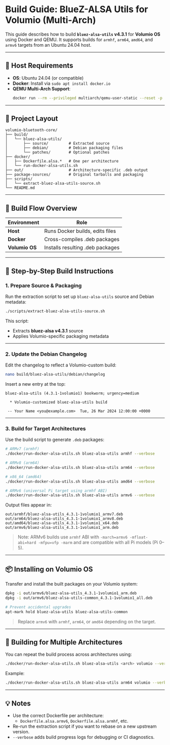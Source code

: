 # Build Guide: BlueZ-ALSA Utils for Volumio (Multi-Arch)

This guide describes how to build **`bluez-alsa-utils` v4.3.1** for **Volumio OS** using Docker and QEMU. It supports builds for `armhf`, `arm64`, `amd64`, and `armv6` targets from an Ubuntu 24.04 host.

---

## 🔧 Host Requirements

- **OS**: Ubuntu 24.04 (or compatible)
- **Docker**: Install via `sudo apt install docker.io`
- **QEMU Multi-Arch Support**:
  ```bash
  docker run --rm --privileged multiarch/qemu-user-static --reset -p yes
  ```

---

## 📁 Project Layout

```
volumio-bluetooth-core/
├── build/
│   └── bluez-alsa-utils/
│       ├── source/         # Extracted source
│       ├── debian/         # Debian packaging files
│       └── patches/        # Optional patches
├── docker/
│   ├── Dockerfile.alsa.*   # One per architecture
│   └── run-docker-alsa-utils.sh
├── out/                    # Architecture-specific .deb output
├── package-sources/        # Original tarballs and packaging
├── scripts/
│   └── extract-bluez-alsa-utils-source.sh
└── README.md
```

---

## 🧭 Build Flow Overview


| Environment    | Role                             |
| ---------------- | ---------------------------------- |
| **Host**       | Runs Docker builds, edits files  |
| **Docker**     | Cross-compiles .deb packages     |
| **Volumio OS** | Installs resulting .deb packages |

---

## 🧱 Step-by-Step Build Instructions

### 1. Prepare Source & Packaging

Run the extraction script to set up `bluez-alsa-utils` source and Debian metadata:

```bash
./scripts/extract-bluez-alsa-utils-source.sh
```

This script:

- Extracts **bluez-alsa v4.3.1** source
- Applies Volumio-specific packaging metadata

---

### 2. Update the Debian Changelog

Edit the changelog to reflect a Volumio-custom build:

```bash
nano build/bluez-alsa-utils/debian/changelog
```

Insert a new entry at the top:

```
bluez-alsa-utils (4.3.1-1volumio1) bookworm; urgency=medium

  * Volumio-customized bluez-alsa-utils build

 -- Your Name <you@example.com>  Tue, 26 Mar 2024 12:00:00 +0000
```

---

### 3. Build for Target Architectures

Use the build script to generate `.deb` packages:

```bash
# ARMv7 (armhf)
./docker/run-docker-alsa-utils.sh bluez-alsa-utils armhf --verbose

# ARMv8 (arm64)
./docker/run-docker-alsa-utils.sh bluez-alsa-utils arm64 --verbose

# x86_64 (amd64)
./docker/run-docker-alsa-utils.sh bluez-alsa-utils amd64 --verbose

# ARMv6 (universal Pi target using armhf ABI)
./docker/run-docker-alsa-utils.sh bluez-alsa-utils armv6 --verbose
```

Output files appear in:

```
out/armhf/bluez-alsa-utils_4.3.1-1volumio1_armv7.deb
out/arm64/bluez-alsa-utils_4.3.1-1volumio1_armv8.deb
out/amd64/bluez-alsa-utils_4.3.1-1volumio1_x64.deb
out/armv6/bluez-alsa-utils_4.3.1-1volumio1_arm.deb
```

> Note: ARMv6 builds use `armhf` ABI with `-march=armv6 -mfloat-abi=hard -mfpu=vfp -marm` and are compatible with all Pi models (Pi 0–5).

---

## 📦 Installing on Volumio OS

Transfer and install the built packages on your Volumio system:

```bash
dpkg -i out/armv6/bluez-alsa-utils_4.3.1-1volumio1_arm.deb
dpkg -i out/armv6/bluez-alsa-utils-common_4.3.1-1volumio1_all.deb

# Prevent accidental upgrades
apt-mark hold bluez-alsa-utils bluez-alsa-utils-common
```

> Replace `armv6` with `armhf`, `arm64`, or `amd64` depending on the target.

---

## 🔁 Building for Multiple Architectures

You can repeat the build process across architectures using:

```bash
./docker/run-docker-alsa-utils.sh bluez-alsa-utils <arch> volumio --verbose
```

Example:

```bash
./docker/run-docker-alsa-utils.sh bluez-alsa-utils arm64 volumio --verbose
```

---

## 💡 Notes

- Use the correct Dockerfile per architecture:
  - `Dockerfile.alsa.armv6`, `Dockerfile.alsa.armhf`, etc.
- Re-run the extraction script if you want to rebase on a new upstream version.
- `--verbose` adds build progress logs for debugging or CI diagnostics.
